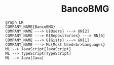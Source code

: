 <h1 align="center">BancoBMG</h1>

```mermaid
graph LR
COMPANY_NAME{BancoBMG}
COMPANY_NAME ---> U{Users} ---> UN[2]
COMPANY_NAME ---> R{Repositories} ---> RN[6]
COMPANY_NAME ---> G{Gists} ---> GN[1]
COMPANY_NAME ---> ML{Most Used<br>Languages}
ML --> JavaScript[JavaScript]
ML --> TypeScript[TypeScript]
ML --> Java[Java]
```
